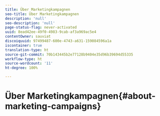 ```yaml
---
title: Über Marketingkampagnen
seo-title: Über Marketingkampagnen
description: 'null'
seo-description: 'null'
page-status-flag: never-activated
uuid: 8ead42ee-49f0-4983-9cab-af3a969ac5e4
contentOwner: sauviat
discoiquuid: 97499487-600e-4743-a631-159084596a1a
iscontainer: true
translation-type: ht
source-git-commit: 70b143445b2e77128b9404e35d96b39694d55335
workflow-type: ht
source-wordcount: '11'
ht-degree: 100%

---
```



# Über Marketingkampagnen{#about-marketing-campaigns}

